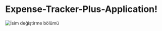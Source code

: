# Expense-Tracker-Plus-Application!



![İsim değiştirme bölümü](https://user-images.githubusercontent.com/73333031/117549364-b5d69080-b042-11eb-9f21-ebd007f63759.png)



